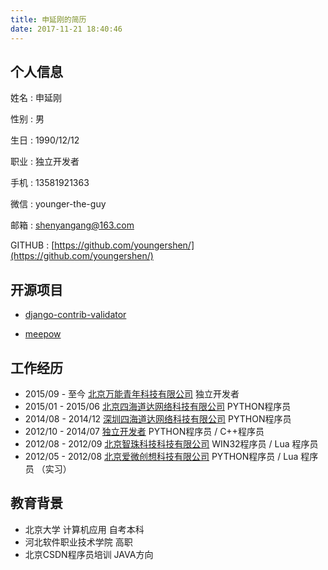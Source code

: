 ```yaml
---
title: 申延刚的简历
date: 2017-11-21 18:40:46
---
```


## 个人信息

姓名 : 申延刚

性别 : 男

生日 : 1990/12/12

职业 : 独立开发者

手机 : 13581921363

微信 : younger-the-guy

邮箱 : shenyangang@163.com

GITHUB : [https://github.com/youngershen/](https://github.com/youngershen/)


## 开源项目

- [django-contrib-validator](https://github.com/django-fans/django-contrib-validator)

- [meepow](https://github.com/django-fans/meepow)

## 工作经历

- 2015/09 - 至今 [北京万能青年科技有限公司](http://www.universalyouth.cn) 独立开发者
- 2015/01 - 2015/06 [北京四海道达网络科技有限公司](http://www.acttao.com) PYTHON程序员
- 2014/08 - 2014/12 [深圳四海道达网络科技有限公司](http://www.acttao.com) PYTHON程序员
- 2012/10 - 2014/07 [独立开发者](https://youngershen.github.io) PYTHON程序员 / C++程序员
- 2012/08 - 2012/09 [北京智珠科技科技有限公司](http://www.178.com) WIN32程序员 / Lua 程序员
- 2012/05 - 2012/08 [北京爱微创想科技有限公司](http://appwill.com/) PYTHON程序员 / Lua 程序员 （实习）

## 教育背景

- 北京大学 计算机应用 自考本科
- 河北软件职业技术学院 高职
- 北京CSDN程序员培训 JAVA方向